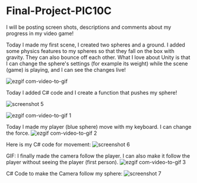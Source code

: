 # Final-Project-PIC10C

I will be posting screen shots, descriptions and comments about my progress in my video game!


Today I made my first scene, I created two spheres and a ground.
I added some physics features to my spheres so that they fall on the box with gravity.
They can also bounce off each other.
What I love about Unity is that I can change the sphere's settings (for example its weight) while the scene (game) is playing, and I can see the changes live!

![ezgif com-video-to-gif](https://user-images.githubusercontent.com/38050222/39740131-1a346152-5249-11e8-8562-2e44d59e1a6e.gif)


Today I added C# code and I create a function that pushes my sphere!

![screenshot 5](https://user-images.githubusercontent.com/38050222/39742358-04ad812a-5252-11e8-93da-2ef553f2f744.png)

![ezgif com-video-to-gif 1](https://user-images.githubusercontent.com/38050222/39742246-aa17cacc-5251-11e8-8cc8-a466aa7b54ec.gif)

Today I made my player (blue sphere) move with my keyboard.
I can change the force.
![ezgif com-video-to-gif 2](https://user-images.githubusercontent.com/38050222/39779177-39112a5a-52bd-11e8-876c-96ceeee89a6e.gif)

Here is my C# code for movement:
![screenshot 6](https://user-images.githubusercontent.com/38050222/39779263-7dfabc1c-52bd-11e8-8397-69a48aac4bde.png)

GIF: I finally made the camera follow the player. I can also make it follow the player without seeing the player (first person).
![ezgif com-video-to-gif 3](https://user-images.githubusercontent.com/38050222/40220389-d0860d02-5a2d-11e8-867f-609dde8c8467.gif)

C# Code to make the Camera follow my sphere:
![screenshot 7](https://user-images.githubusercontent.com/38050222/40220096-d5fe55e2-5a2c-11e8-8bd5-ba676ca9de89.png)

